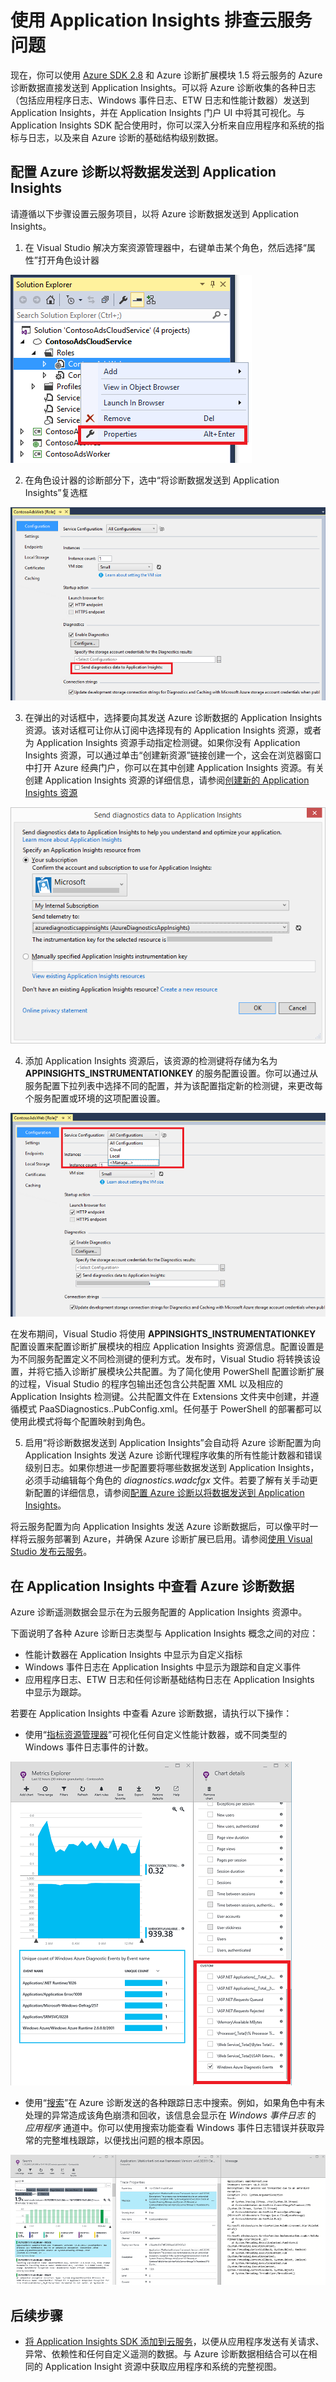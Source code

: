 <properties
   pageTitle="使用 Application Insights 排查云服务问题 | Windows Azure"
   description="了解如何通过使用 Application Insights 来处理 Azure 诊断发送的数据，以便排查云服务问题。"
   services="cloud-services"
   documentationCenter=".net"
   authors="sbtron"
   manager=""
   editor="tysonn" />
<tags
   ms.service="cloud-services"
   ms.date="12/15/2015"
   wacn.date="01/15/2016" />


# 使用 Application Insights 排查云服务问题

现在，你可以使用 [Azure SDK 2.8](/downloads) 和 Azure 诊断扩展模块 1.5 将云服务的 Azure 诊断数据直接发送到 Application Insights。可以将 Azure 诊断收集的各种日志（包括应用程序日志、Windows 事件日志、ETW 日志和性能计数器）发送到 Application Insights，并在 Application Insights 门户 UI 中将其可视化。与 Application Insights SDK 配合使用时，你可以深入分析来自应用程序和系统的指标与日志，以及来自 Azure 诊断的基础结构级别数据。
  
## 配置 Azure 诊断以将数据发送到 Application Insights

请遵循以下步骤设置云服务项目，以将 Azure 诊断数据发送到 Application Insights。

1) 在 Visual Studio 解决方案资源管理器中，右键单击某个角色，然后选择“属性”打开角色设计器
	
![解决方案资源管理器角色属性][1]

2) 在角色设计器的诊断部分下，选中“将诊断数据发送到 Application Insights”复选框

![角色设计器将诊断数据发送到 Application Insights][2]

3) 在弹出的对话框中，选择要向其发送 Azure 诊断数据的 Application Insights 资源。该对话框可让你从订阅中选择现有的 Application Insights 资源，或者为 Application Insights 资源手动指定检测键。如果你没有 Application Insights 资源，可以通过单击“创建新资源”链接创建一个，这会在浏览器窗口中打开 Azure 经典门户，你可以在其中创建 Application Insights 资源。有关创建 Application Insights 资源的详细信息，请参阅[创建新的 Application Insights 资源](/documentation/articles/app-insights-create-new-resource)

![选择 Application Insights 资源][3]

4) 添加 Application Insights 资源后，该资源的检测键将存储为名为 **APPINSIGHTS\_INSTRUMENTATIONKEY** 的服务配置设置。你可以通过从服务配置下拉列表中选择不同的配置，并为该配置指定新的检测键，来更改每个服务配置或环境的这项配置设置。

![选择服务配置][4]
	
在发布期间，Visual Studio 将使用 **APPINSIGHTS\_INSTRUMENTATIONKEY** 配置设置来配置诊断扩展模块的相应 Application Insights 资源信息。配置设置是为不同服务配置定义不同检测键的便利方式。发布时，Visual Studio 将转换该设置，并将它插入诊断扩展模块公共配置。为了简化使用 PowerShell 配置诊断扩展的过程，Visual Studio 的程序包输出还包含公共配置 XML 以及相应的 Application Insights 检测键。公共配置文件在 Extensions 文件夹中创建，并遵循模式 PaaSDiagnostics.<RoleName>.PubConfig.xml。任何基于 PowerShell 的部署都可以使用此模式将每个配置映射到角色。

5) 启用“将诊断数据发送到 Application Insights”会自动将 Azure 诊断配置为向 Application Insights 发送 Azure 诊断代理程序收集的所有性能计数器和错误级别日志。如果你想进一步配置要将哪些数据发送到 Application Insights，必须手动编辑每个角色的 *diagnostics.wadcfgx* 文件。若要了解有关手动更新配置的详细信息，请参阅[配置 Azure 诊断以将数据发送到 Application Insights](/documentation/articles/azure-diagnostics-configure-applicationinsights)。

将云服务配置为向 Application Insights 发送 Azure 诊断数据后，可以像平时一样将云服务部署到 Azure，并确保 Azure 诊断扩展已启用。请参阅[使用 Visual Studio 发布云服务](/documentation/articles/vs-azure-tools-publishing-a-cloud-service)。

## 在 Application Insights 中查看 Azure 诊断数据
Azure 诊断遥测数据会显示在为云服务配置的 Application Insights 资源中。

下面说明了各种 Azure 诊断日志类型与 Application Insights 概念之间的对应：

-  性能计数器在 Application Insights 中显示为自定义指标
-  Windows 事件日志在 Application Insights 中显示为跟踪和自定义事件
-  应用程序日志、ETW 日志和任何诊断基础结构日志在 Application Insights 中显示为跟踪。

若要在 Application Insights 中查看 Azure 诊断数据，请执行以下操作：

- 使用“[指标资源管理器](/documentation/articles/app-insights-metrics-explorer)”可视化任何自定义性能计数器，或不同类型的 Windows 事件日志事件的计数。

![指标资源管理器中的自定义指标][5]

- 使用“[搜索](/documentation/articles/app-insights-diagnostic-search)”在 Azure 诊断发送的各种跟踪日志中搜索。例如，如果角色中有未处理的异常造成该角色崩溃和回收，该信息会显示在 *Windows 事件日志* 的 *应用程序* 通道中。你可以使用搜索功能查看 Windows 事件日志错误并获取异常的完整堆栈跟踪，以便找出问题的根本原因。 

![搜索跟踪][6]

## 后续步骤

- [将 Application Insights SDK 添加到云服务](/documentation/articles/app-insights-cloudservices)，以便从应用程序发送有关请求、异常、依赖性和任何自定义遥测的数据。与 Azure 诊断数据相结合可以在相同的 Application Insight 资源中获取应用程序和系统的完整视图。  


<!--Image references-->
[1]: ./media/cloud-services-dotnet-diagnostics-applicationinsights/solution-explorer-properties.png
[2]: ./media/cloud-services-dotnet-diagnostics-applicationinsights/role-designer-sendtoappinsights.png
[3]: ./media/cloud-services-dotnet-diagnostics-applicationinsights/select-appinsights-resource.png
[4]: ./media/cloud-services-dotnet-diagnostics-applicationinsights/role-designer-appinsights-serviceconfig.png
[5]: ./media/cloud-services-dotnet-diagnostics-applicationinsights/metrics-explorer-custom-metrics.png
[6]: ./media/cloud-services-dotnet-diagnostics-applicationinsights/search-windowseventlog-error.png

<!---HONumber=Mooncake_0104_2016-->
